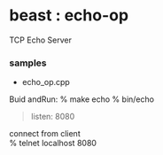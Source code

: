 beast : echo-op
===============

TCP Echo Server


### samples
- echo_op.cpp

Buid andRun:
% make echo
% bin/echo
> listen: 8080

connect from client  
% telnet localhost 8080 


